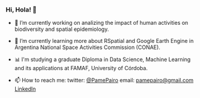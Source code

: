 ### Hi, Hola! 👋


- 🔭 I’m currently working on analizing the impact of human activities on biodiversity and spatial epidemiology.
- 🌱 I’m currently learning more about RSpatial and Google Earth Engine in Argentina National Space Activities Commission (CONAE).
- 📊 I'm studying a graduate Diploma in Data Science, Machine Learning and its applications at FAMAF, University of Córdoba.

- 📫 How to reach me: twitter: [@PamePairo](https://twitter.com/PamePairo)
                       email: pamepairo@gmail.com
                       [LinkedIn](https://www.linkedin.com/in/pamela-e-pairo-5a2004202/)

<!--
**PamelaPairo/PamelaPairo** is a ✨ _special_ ✨ repository because its `README.md` (this file) appears on your GitHub profile.

Here are some ideas to get you started:

- 🔭 I’m currently working on analizing the impact of human activities on biodiversity using taxonomic and functional approach.
- 🌱 I’m currently learning more about RSpatial
- 👯 I’m looking to collaborate on 
- 🤔 I’m looking for help with ...
- 💬 Ask me about ...
- 😄 Pronouns: she/her
- ⚡ Fun fact: ...
-->
